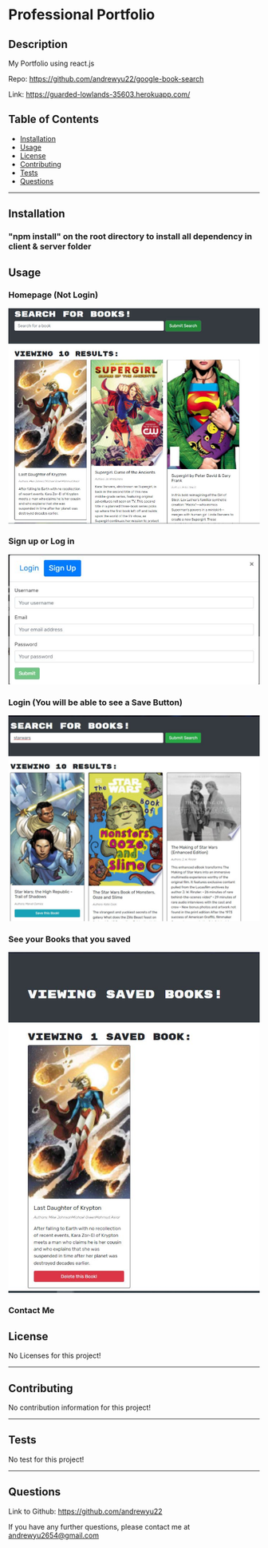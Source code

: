 # Professional Portfolio

## Description

My Portfolio using react.js

Repo: https://github.com/andrewyu22/google-book-search

Link: https://guarded-lowlands-35603.herokuapp.com/

## Table of Contents

- [Installation](#installation)
- [Usage](#usage)
- [License](#license)
- [Contributing](#contributing)
- [Tests](#tests)
- [Questions](#questions)

---

## Installation

### "npm install" on the root directory to install all dependency in client & server folder

## Usage

### Homepage (Not Login)

![homepage](client/src/img/homepage.JPG)

### Sign up or Log in

![signup](client/src//img/Signup.JPG)

### Login (You will be able to see a Save Button)

![login](client/src//img/Login.JPG)

### See your Books that you saved

![saved](client/src//img/SavedBooks.JPG)

### Contact Me

## License

No Licenses for this project!

---

## Contributing

No contribution information for this project!

---

## Tests

No test for this project!

---

## Questions

Link to Github: https://github.com/andrewyu22

If you have any further questions, please contact me at andrewyu2654@gmail.com
